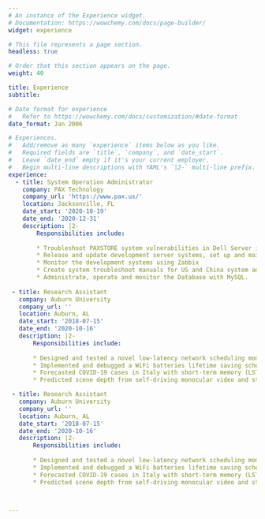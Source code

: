 ```yaml
---
# An instance of the Experience widget.
# Documentation: https://wowchemy.com/docs/page-builder/
widget: experience

# This file represents a page section.
headless: true

# Order that this section appears on the page.
weight: 40

title: Experience
subtitle:

# Date format for experience
#   Refer to https://wowchemy.com/docs/customization/#date-format
date_format: Jan 2006

# Experiences.
#   Add/remove as many `experience` items below as you like.
#   Required fields are `title`, `company`, and `date_start`.
#   Leave `date_end` empty if it's your current employer.
#   Begin multi-line descriptions with YAML's `|2-` multi-line prefix.
experience:
  - title: System Operation Administrator
    company: PAX Technology
    company_url: 'https://www.pax.us/'
    location: Jacksonville, FL
    date_start: '2020-10-19'
    date_end: '2020-12-31'
    description: |2-
        Responsibilities include:
        
        * Troubleshoot PAXSTORE system vulnerabilities in Dell Server iDRAC, vSphere ESXi host, vSphere vCenter, Zabbix and Virtual machines under CentOS, SUSE and Windows Operating system using bash scripts.
        * Release and update development server systems, set up and maintain Luna EFT HSM encryption machine, DNS servers, storage servers, web servers, Zabbix servers and Virtual Machines for US and China developments teams.
        * Monitor the development systems using Zabbix
        * Create system troubleshoot manuals for US and China system administration department. 
        * Administrate, operate and monitor the Database with MySQL.
        
 - title: Research Assistant
   company: Auburn University
   company_url: ''
   location: Auburn, AL
   date_start: '2018-07-15'
   date_end: '2020-10-16'
   description: |2-
       Responsibilities include:
        
       * Designed and tested a novel low-latency network scheduling module for various queueing policies using C/C++ under Linux Ubuntu system, and evaluated the algorithm in WAN under Common Open Research Emulator (CORE)
       * Implemented and debugged a WiFi batteries lifetime saving scheduling algorithm for CSMA protocol in Network Simulator 3 (NS-3) using C/C++ under Linux Ubuntu system
       * Forecasted COVID-19 cases in Italy with short-term memory (LSTM) and modified the SEIR model with estimated model parameters using Python
       * Predicted scene depth from self-driving monocular video and studied the influences of Age of Information in frame sampling with DispNetS model using Python 

 - title: Research Assistant
   company: Auburn University
   company_url: ''
   location: Auburn, AL
   date_start: '2018-07-15'
   date_end: '2020-10-16'
   description: |2-
       Responsibilities include:
        
       * Designed and tested a novel low-latency network scheduling module for various queueing policies using C/C++ under Linux Ubuntu system, and evaluated the algorithm in WAN under Common Open Research Emulator (CORE)
       * Implemented and debugged a WiFi batteries lifetime saving scheduling algorithm for CSMA protocol in Network Simulator 3 (NS-3) using C/C++ under Linux Ubuntu system
       * Forecasted COVID-19 cases in Italy with short-term memory (LSTM) and modified the SEIR model with estimated model parameters using Python
       * Predicted scene depth from self-driving monocular video and studied the influences of Age of Information in frame sampling with DispNetS model using Python 
       


---
```

